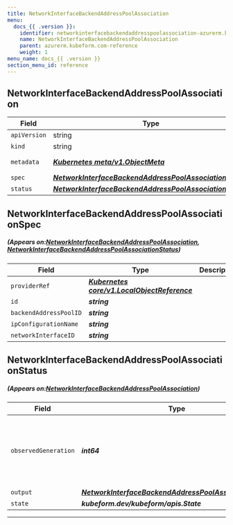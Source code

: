 ```yaml
---
title: NetworkInterfaceBackendAddressPoolAssociation
menu:
  docs_{{ .version }}:
    identifier: networkinterfacebackendaddresspoolassociation-azurerm.kubeform.com
    name: NetworkInterfaceBackendAddressPoolAssociation
    parent: azurerm.kubeform.com-reference
    weight: 1
menu_name: docs_{{ .version }}
section_menu_id: reference
---
```


## NetworkInterfaceBackendAddressPoolAssociation
| Field | Type | Description |
| ------ | ----- | ----------- |
| `apiVersion` | string | `azurerm.kubeform.com/v1alpha1` |
|    `kind` | string | `NetworkInterfaceBackendAddressPoolAssociation` |
| `metadata` | ***[Kubernetes meta/v1.ObjectMeta](https://kubernetes.io/docs/reference/generated/kubernetes-api/v1.13/#objectmeta-v1-meta)***|Refer to the Kubernetes API documentation for the fields of the `metadata` field.|
| `spec` | ***[NetworkInterfaceBackendAddressPoolAssociationSpec](#NetworkInterfaceBackendAddressPoolAssociationSpec)***||
| `status` | ***[NetworkInterfaceBackendAddressPoolAssociationStatus](#NetworkInterfaceBackendAddressPoolAssociationStatus)***||
## NetworkInterfaceBackendAddressPoolAssociationSpec
##### (Appears on:[NetworkInterfaceBackendAddressPoolAssociation](#NetworkInterfaceBackendAddressPoolAssociation), [NetworkInterfaceBackendAddressPoolAssociationStatus](#NetworkInterfaceBackendAddressPoolAssociationStatus))
| Field | Type | Description |
| ------ | ----- | ----------- |
| `providerRef` | ***[Kubernetes core/v1.LocalObjectReference](https://kubernetes.io/docs/reference/generated/kubernetes-api/v1.13/#localobjectreference-v1-core)***||
| `id` | ***string***||
| `backendAddressPoolID` | ***string***||
| `ipConfigurationName` | ***string***||
| `networkInterfaceID` | ***string***||
## NetworkInterfaceBackendAddressPoolAssociationStatus
##### (Appears on:[NetworkInterfaceBackendAddressPoolAssociation](#NetworkInterfaceBackendAddressPoolAssociation))
| Field | Type | Description |
| ------ | ----- | ----------- |
| `observedGeneration` | ***int64***| ***(Optional)*** Resource generation, which is updated on mutation by the API Server.|
| `output` | ***[NetworkInterfaceBackendAddressPoolAssociationSpec](#NetworkInterfaceBackendAddressPoolAssociationSpec)***| ***(Optional)*** |
| `state` | ***kubeform.dev/kubeform/apis.State***| ***(Optional)*** |
---
